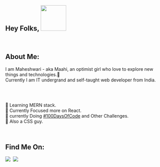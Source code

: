 ## Hey Folks, <img src="https://media.tenor.com/images/3e59cfdbe7cdcbd397a59eb103b1e976/tenor.gif" width="80px" />

<br/>

## About Me:

 I am Maheshwari - aka Maahi, an optimist girl who love to explore new things and technologies.🚀<br/> 
 Currently I am IT undergrand and self-taught web developer from India.      

<br/><br/>

🌱 Learning MERN stack. <br/>
🎯 Currently Focused more on React. <br/>
💯 currently Doing [#100DaysOfCode](#https://codepen.io/maahi21) and Other Challenges. <br/>
💛 Also a CSS guy.<br/>

<br/>

## Find Me On:

<a href="https://codepen.io/maahi21"><img src="https://img.icons8.com/fluent/30/000000/twitter.png"/></a>&nbsp;&nbsp;<img src="https://img.icons8.com/ios-filled/30/000000/codepen.png" />
